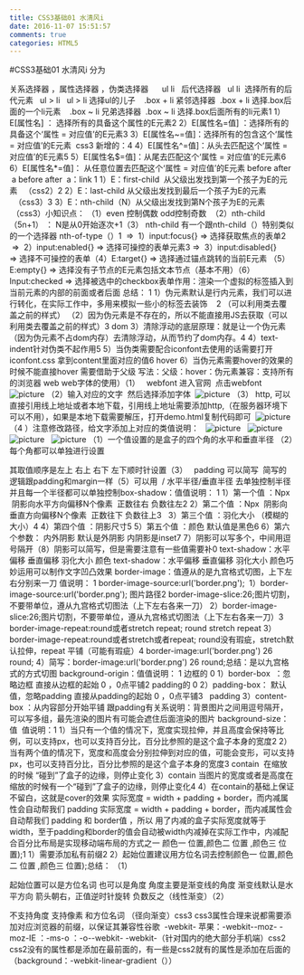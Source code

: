 ```yaml
---
title: CSS3基础01 水清风i
date: 2016-11-07 15:51:57
comments: true
categories: HTML5
---
```


#CSS3基础01 水清风i
分为
 
 
关系选择器 ，属性选择器 ，伪类选择器&nbsp;&nbsp;&nbsp;
 &nbsp;&nbsp;ul li &nbsp;
后代选择器 &nbsp;&nbsp;ul li &nbsp;选择所有的后代元素 &nbsp;&nbsp;ul &gt; li 
 &nbsp;&nbsp;ul &gt; li 选择ul的儿子&nbsp;&nbsp; 
 &nbsp;.box + li 
紧邻选择器 &nbsp;.box + li 选择.box后面的一个li元素&nbsp;&nbsp; 
 &nbsp;.box ~ li 
兄弟选择器 &nbsp;.box ~ li 选择.box后面所有的li元素1
1）E[属性名] ： 选择所有的具备这个属性的E元素2
2）E[属性名=值] ：选择所有的具备这个‘属性 = 对应值’的E元素3
3）E[属性名~=值]：选择所有的包含这个‘属性 = 对应值’的E元素&nbsp; css3
新增的：4
4）E[属性名^=值]：从头去匹配这个‘属性 = 对应值’的E元素5
5）E[属性名$=值]：从尾去匹配这个‘属性 = 对应值’的E元素6
6）E[属性名*=值]： 从任意位置去匹配这个‘属性 = 对应值’的E元素 before after &nbsp;a
 before after &nbsp;a：link 1
1）E：first-child &nbsp;从父级出发找到第一个孩子为E的元素 &nbsp;&nbsp;（css2）2
2）E：last-child 从父级出发找到最后一个孩子为E的元素 &nbsp;&nbsp;（css3）3
3）E：nth-child（N）从父级出发找到第N个孩子为E的元素 &nbsp;（css3）小知识点：
（1）even 
控制偶数 odd控制奇数 &nbsp;（2）nth-child
（5n+1） ： N是从0开始逐次+1（3）
nth-child
有一个跟nth-child（）特别类似的一个选择器 nth-of-type（）1
&nbsp;=&gt;&nbsp;
1）input:focus{}&nbsp;=&gt;&nbsp;选择获取焦点的表单2
&nbsp;=&gt;&nbsp;
2）input:enabled{}&nbsp;=&gt;&nbsp;选择可操控的表单元素3
=&gt;&nbsp;
3）input:disabled{} =&gt;&nbsp;选择不可操控的表单（4）E:target{} =&gt; 
选择通过锚点跳转的当前E元素 （5）E:empty{} =&gt; 
选择没有子节点的E元素包括文本节点（基本不用）（6）Input:checked =&gt; 
选择被选中的checkbox表单作用：渲染一个虚拟的标签插入到当前元素的内部的前面或者后面
总结：
1
1）伪元素默认是行内元素，我们可以进行转化，在实际工作中，多用来模拟一些小的标签去装饰&nbsp;&nbsp;&nbsp;
2
（可以利用类去覆盖之前的样式）
（2）因为伪元素是不存在的，所以不能直接用JS去获取（可以利用类去覆盖之前的样式）3
dom
3）清除浮动的底层原理：就是让一个伪元素（因为伪元素不占dom内存）去清除浮动，从而节约了dom内存。4
4）text-indent针对伪类不起作用5
5）当伪类需要配合iconfont去使用的话需要打开iconfont.css 拿到content里面对应的值6
hover
6）当伪元素需要hover的效果的时候不能直接hover 需要借助于父级 写法：父级：hover：伪元素兼容：支持所有的浏览器
web
web字体的使用）（1）
 &nbsp;
webfont
进入官网 &nbsp;点击webfont&nbsp;
![picture](http://images2015.cnblogs.com/blog/1054487/201611/1054487-20161101205128674-617520381.png)
（2）输入对应的文字&nbsp;
然后选择添加字体&nbsp;
![picture](http://images2015.cnblogs.com/blog/1054487/201611/1054487-20161101205234018-804269407.png)
（3）
http,
可以直接引用线上地址或者本地下载，引用线上地址需要添加http,（在服务器环境下可以不用），如果是本地下载需要解压，打开demo.html复制代码即可&nbsp;
![picture](http://images2015.cnblogs.com/blog/1054487/201611/1054487-20161101205242205-947122288.png)
（4
）注意修改路径，给文字添加上对应的类值说明：
&nbsp;
![picture](http://images2015.cnblogs.com/blog/1054487/201611/1054487-20161101205303018-1611005788.png)
&nbsp;
![picture](http://images2015.cnblogs.com/blog/1054487/201611/1054487-20161101205315158-1535253584.png)
&nbsp;
![picture](http://images2015.cnblogs.com/blog/1054487/201611/1054487-20161101205322971-873325500.png)
&nbsp;
![picture](http://images2015.cnblogs.com/blog/1054487/201611/1054487-20161101205333190-32031522.png)
（1）一个值设置的是盒子的四个角的水平和垂直半径
（2）每个角都可以单独进行设置&nbsp;
 
 
 
其取值顺序是左上 右上 右下 左下顺时针设置（3）
 &nbsp;
padding
可以简写 &nbsp;简写的逻辑跟padding和margin一样（5）可以用&nbsp;
/
水平半径/垂直半径 去单独控制半径 并且每一个半径都可以单独控制box-shadow：值值说明：
1
1）第一个值 ：Npx &nbsp;阴影向水平方向偏移N个像素 &nbsp;正数往右 负数往左2
2）第二个值 ：Npx &nbsp;阴影向垂直方向偏移N个像素 &nbsp;正数往下 负数往上3
&nbsp;
3）第三个值 ：羽化大小&nbsp;（模糊的大小）4
4）第四个值 ：阴影尺寸5
5）第五个值 ：颜色 默认值是黑色6
6）第六个参数： 内外阴影 默认是外阴影 内阴影是inset7
7）阴影可以写多个，中间用逗号隔开（8）阴影可以简写，但是需要注意有一些值需要补0
 text-shadow：水平偏移 垂直偏移 羽化大小 颜色
 text-shadow：水平偏移 垂直偏移 羽化大小 颜色巧妙运用可以制作文字凹凸效果
border-image：值遵从的是九宫格式切图，上下左右分别来一刀
值说明：
1
border-image-source:url('border.png');&nbsp;
1）border-image-source:url('border.png');&nbsp;图片路径2
border-image-slice:26;图片切割，不要带单位，遵从九宫格式切图法（上下左右各来一刀）
2）border-image-slice:26;图片切割，不要带单位，遵从九宫格式切图法（上下左右各来一刀）3
border-image-repeat:round或者stretch
repeat;&nbsp;round
stretch
repeat 
3）border-image-repeat:round或者stretch或者repeat;&nbsp;round没有瑕疵，stretch默认拉伸，repeat 平铺（可能有瑕疵）4
border-image:url('border.png') 26 round;
4）简写：border-image:url('border.png') 26 round;总结：是以九宫格式的方式切图
background-origin：值值说明：
1
边框的
 0 
1）border-box &nbsp;：忽略边框 直接从边框的起始 0 ，0点平铺2
padding的
 0 
2）padding-box： 默认值，忽略padding 直接从padding的起始 0 ，0点平铺3
&nbsp;
padding
3）content-box ：从内容部分开始平铺&nbsp;跟padding有关系说明：背景图片之间用逗号隔开，可以写多组，最先渲染的图片有可能会遮住后面渲染的图片
background-size：值&nbsp;
值说明：1
1）当只有一个值的情况下，宽度实现拉伸，并且高度会保持等比例，可以支持px，也可以支持百分比，百分比参照的是这个盒子本身的宽度2
2）当有两个值的情况下，宽度和高度会分别拉伸到对应的值，可能会变形，可以支持px，也可以支持百分比，百分比参照的是这个盒子本身的宽度3
contain&nbsp;
在缩放的时候
“碰到”了盒子的边缘，则停止变化
3）contain&nbsp;当图片的宽度或者是高度在缩放的时候有一个“碰到”了盒子的边缘，则停止变化4
4）在contain的基础上保证不留白，这就是cover的效果 实际宽度&nbsp;= width + padding + border，而内减属性会自动帮我们&nbsp;padding 
 实际宽度&nbsp;= width + padding + border，而内减属性会自动帮我们&nbsp;padding 和 border值 ，所以 用了内减的盒子实际宽度就等于width，至于padding和border的值会自动被width内减掉在实际工作中，内减配合百分比布局是实现移动端布局的方式之一
颜色一 位置,颜色二 位置&nbsp;,颜色三 位置);1
1）需要添加私有前缀2
2）起始位置建议用方位名词去控制颜色一 位置,颜色二 位置&nbsp;,颜色三 位置);总结：
（1）
 
 
 
 
 
起始位置可以是方位名词 也可以是角度 角度主要是渐变线的角度 渐变线默认是水平方向 箭头朝右，正值逆时针旋转 负数反之（线性渐变）（2）
 
 
 
不支持角度 支持像素 和方位名词 （径向渐变）css3
css3属性合理来说都需要添加对应浏览器的前缀，以保证其兼容性谷歌&nbsp;
-webkit-
苹果：-webkit--moz-
-moz-IE
：-ms-o
：-o--webkit-
-webkit-（针对国内的绝大部分手机端）css2
css2没有的属性都是添加在最前面的，有一些是css2就有的属性是添加在后面的（background：-webkit-linear-gradient（））&nbsp;
